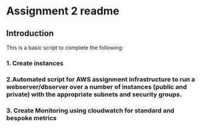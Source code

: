 # Assignment 2 readme

## Introduction
This is a basic script to complete the following:

### 1. Create instances
### 2.Automated script for AWS assignment infrastructure to run a webserver/dbserver over a number of instances (public and private) with the appropriate subnets and security groups.
### 3. Create Monitoring using cloudwatch for standard and bespoke metrics

 
